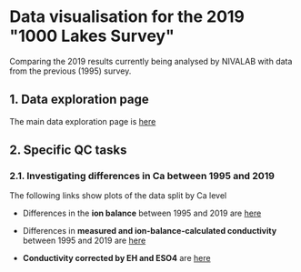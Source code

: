 # Data visualisation for the 2019 "1000 Lakes Survey"

Comparing the 2019 results currently being analysed by NIVALAB with data from the previous (1995) survey.

## 1. Data exploration page

The main data exploration page is [here](https://nivanorge.github.io/1000_lakes_qc/)

## 2. Specific QC tasks

### 2.1. Investigating differences in Ca between 1995 and 2019

The following links show plots of the data split by Ca level

 * Differences in the **ion balance** between 1995 and 2019 are [here](https://NIVANorge.github.io/1000_lakes_qc/pages/ion_difference_pct.html)
 
 * Differences in **measured and ion-balance-calculated conductivity** between 1995 and 2019 are [here](https://NIVANorge.github.io/1000_lakes_qc/pages/cond_difference_pct.html)
 
 * **Conductivity corrected by EH and ESO4** are [here](https://NIVANorge.github.io/1000_lakes_qc/pages/corrected_cond.html)  
